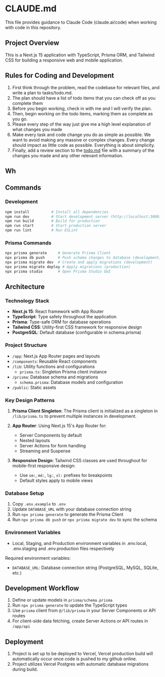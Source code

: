 # CLAUDE.md

This file provides guidance to Claude Code (claude.ai/code) when working with code in this repository.

## Project Overview

This is a Next.js 15 application with TypeScript, Prisma ORM, and Tailwind CSS for building a responsive web and mobile application.

## Rules for Coding and Development

1. First think through the problem, read the codebase for relevant files, and write a plan to tasks/todo.md.
2. The plan should have a list of todo items that you can check off as you complete them
3. Before you begin working, check in with me and I will verify the plan.
4. Then, begin working on the todo items, marking them as complete as you go.
5. Please every step of the way just give me a high level explanation of what changes you made
6. Make every task and code change you do as simple as possible. We want to avoid making any massive or complex changes. Every change should impact as little code as possible. Everything is about simplicity.
7. Finally, add a review section to the [todo.md](http://todo.md/) file with a summary of the changes you made and any other relevant information.

## Wh

## Commands

### Development
```bash
npm install          # Install all dependencies
npm run dev          # Start development server (http://localhost:3000)
npm run build        # Build for production
npm run start        # Start production server
npm run lint         # Run ESLint
```

### Prisma Commands
```bash
npx prisma generate     # Generate Prisma Client
npx prisma db push      # Push schema changes to database (development)
npx prisma migrate dev  # Create and apply migrations (development)
npx prisma migrate deploy # Apply migrations (production)
npx prisma studio       # Open Prisma Studio GUI
```

## Architecture

### Technology Stack
- **Next.js 15**: React framework with App Router
- **TypeScript**: Type safety throughout the application
- **Prisma**: Type-safe ORM for database operations
- **Tailwind CSS**: Utility-first CSS framework for responsive design
- **PostgreSQL**: Default database (configurable in schema.prisma)

### Project Structure
- `/app`: Next.js App Router pages and layouts
- `/components`: Reusable React components
- `/lib`: Utility functions and configurations
  - `prisma.ts`: Singleton Prisma client instance
- `/prisma`: Database schema and migrations
  - `schema.prisma`: Database models and configuration
- `/public`: Static assets


### Key Design Patterns

1. **Prisma Client Singleton**: The Prisma client is initialized as a singleton in `/lib/prisma.ts` to prevent multiple instances in development.

2. **App Router**: Using Next.js 15's App Router for:
   - Server Components by default
   - Nested layouts
   - Server Actions for form handling
   - Streaming and Suspense

3. **Responsive Design**: Tailwind CSS classes are used throughout for mobile-first responsive design:
   - Use `sm:`, `md:`, `lg:`, `xl:` prefixes for breakpoints
   - Default styles apply to mobile views

### Database Setup

1. Copy `.env.example` to `.env`
2. Update `DATABASE_URL` with your database connection string
3. Run `npx prisma generate` to generate the Prisma Client
4. Run `npx prisma db push` or `npx prisma migrate dev` to sync the schema

### Environment Variables

- Local, Staging, and Production environment variables in .env.local, .env.staging and .env.production files respectively

Required environment variables:
- `DATABASE_URL`: Database connection string (PostgreSQL, MySQL, SQLite, etc.)

## Development Workflow

1. Define or update models in `prisma/schema.prisma`
2. Run `npx prisma generate` to update the TypeScript types
3. Use `prisma` client from `@/lib/prisma` in your Server Components or API routes
4. For client-side data fetching, create Server Actions or API routes in `/app/api`


## Deployment
1. Project is set up to be deployed to Vercel, Vercel production build will automatically occur once code is pushed to my github online.
2. Project utilizes Vercel Postgres with automatic database migrations during build.
